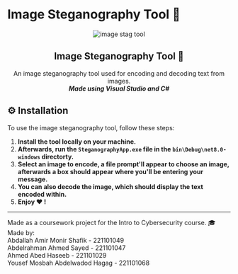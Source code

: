 # Image Steganography Tool 📸
<div align="center">

  ![image stag tool](https://github.com/user-attachments/assets/fe93429f-4b01-43ff-838d-2a4c483a9d83)

  <h2 align="center">Image Steganography Tool 📸</h2>

  An image steganography tool used for encoding and decoding text from images. <br>
  ***Made using Visual Studio and C#***
</div>

## ⚙ Installation
To use the image steganography tool, follow these steps:

1. **Install the tool locally on your machine.**
2. **Afterwards, run the `SteganographyApp.exe` file in the `bin\Debug\net8.0-windows` directorty.**
3. **Select an image to encode, a file prompt'll appear to choose an image, afterwards a box should appear where you'll be entering your message.**
4. **You can also decode the image, which should display the text encoded within.**
5. **Enjoy ❤ !**

---

Made as a coursework project for the Intro to Cybersecurity course. 🎓<br>
Made by:<br>
Abdallah Amir Monir Shafik - 221101049<br>
Abdelrahman Ahmed Sayed - 221101047<br>
Ahmed Abed Haseeb - 221101029<br>
Yousef Mosbah Abdelwadod Hagag - 221101068
